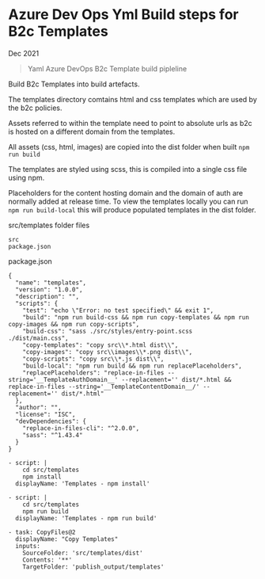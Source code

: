 # Azure Dev Ops Yml Build steps for B2c Templates

Dec 2021

> Yaml Azure DevOps B2c Template build pipleline

Build B2c Templates into build artefacts.

The templates directory comtains html and css templates which are used by the b2c policies.

Assets referred to within the template need to point to absolute urls as b2c is hosted on a different domain from the templates.

All assets (css, html, images) are copied into the dist folder when built ```npm run build```

The templates are styled using scss, this is compiled into a single css file using npm.

Placeholders for the content hosting domain and the domain of auth are normally added at release time. To view the templates locally you can run ```npm run build-local``` this will produce populated templates in the dist folder. 

src/templates folder files
```
src
package.json
```

package.json
```
{
  "name": "templates",
  "version": "1.0.0",
  "description": "",
  "scripts": {
    "test": "echo \"Error: no test specified\" && exit 1",
    "build": "npm run build-css && npm run copy-templates && npm run copy-images && npm run copy-scripts",
    "build-css": "sass ./src/styles/entry-point.scss  ./dist/main.css",
    "copy-templates": "copy src\\*.html dist\\",
    "copy-images": "copy src\\images\\*.png dist\\",
    "copy-scripts": "copy src\\*.js dist\\",
    "build-local": "npm run build && npm run replacePlaceholders",
    "replacePlaceholders": "replace-in-files --string='__TemplateAuthDomain__' --replacement='' dist/*.html && replace-in-files --string='__TemplateContentDomain__/' --replacement='' dist/*.html"
  },
  "author": "",
  "license": "ISC",
  "devDependencies": {
    "replace-in-files-cli": "^2.0.0",
    "sass": "^1.43.4"
  }
}
```

```
- script: |
    cd src/templates
    npm install
  displayName: 'Templates - npm install'

- script: |
    cd src/templates
    npm run build
  displayName: 'Templates - npm run build'
  
- task: CopyFiles@2
  displayName: "Copy Templates"
  inputs:
    SourceFolder: 'src/templates/dist'
    Contents: '**'
    TargetFolder: 'publish_output/templates'
```